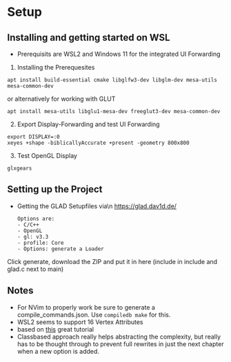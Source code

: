 # Setup

## Installing and getting started on WSL
- Prerequisits are WSL2 and Windows 11 for the integrated UI Forwarding

1. Installing the Prerequesites
```
apt install build-essential cmake libglfw3-dev libglm-dev mesa-utils mesa-common-dev
```
or alternatively for working with GLUT
```
apt install mesa-utils libglu1-mesa-dev freeglut3-dev mesa-common-dev
```
2. Export Display-Forwarding and test UI Forwarding
```
export DISPLAY=:0
xeyes +shape -biblicallyAccurate +present -geometry 800x800
```
3. Test OpenGL Display
```
glxgears
```

## Setting up the Project
- Getting the GLAD Setupfiles via\n
https://glad.dav1d.de/

    ```
    Options are:
    - C/C++
    - OpenGL
    - gl: v3.3
    - profile: Core
    - Options: generate a Loader
    ```
Click generate, download the ZIP and put it in here (include in include and glad.c next to main)

## Notes
- For NVim to properly work be sure to generate a compile_commands.json. Use ```compiledb make``` for this.
- WSL2 seems to support 16 Vertex Attributes
- based on [this](https://learnopengl.com/) great tutorial
- Classbased approach really helps abstracting the complexity, but really has to be thought through to prevent full rewrites in just the next chapter when a new option is added.
